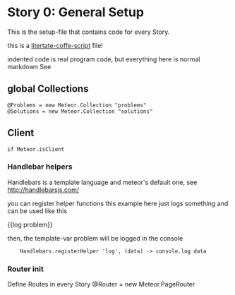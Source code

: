 # Story 0: General Setup

This is the setup-file that contains code for every Story.

this is a [litertate-coffe-script](http://coffeescript.org/#literate) file!

indented code is real program code, but everything here is normal markdown
See 


## global Collections

	@Problems = new Meteor.Collection "problems"
	@Solutions = new Meteor.Collection "solutions"

## Client

	if Meteor.isClient


### Handlebar helpers
Handlebars is a template language and meteor's default one, 
see http://handlebarsjs.com/

you can register helper functions
this example here just logs something and can be used like this

{{log problem}}

then, the template-var problem will be logged in the console
	
	
		Handlebars.registerHelper 'log', (data) -> console.log data


### Router init

Define Routes in every Story
		@Router = new Meteor.PageRouter
